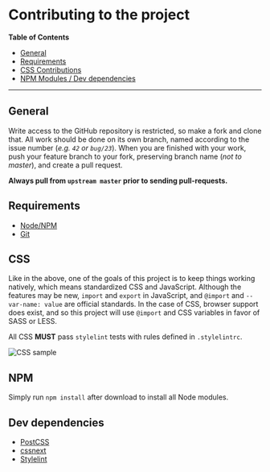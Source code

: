 # Contributing to the project
**Table of Contents**
- [General](#general)
- [Requirements](#requirements)
- [CSS Contributions](#css)
- [NPM Modules / Dev dependencies](#dev-dependencies)

- - -

## General
Write access to the GitHub repository is restricted, so make a fork and clone
that. All work should be done on its own branch, named according to the issue
number (*e.g. `42` or `bug/23`*). When you are finished with your work, push
your feature branch to your fork, preserving branch name (*not to master*), and
create a pull request.

**Always pull from `upstream master` prior to sending pull-requests.**

## Requirements
- [Node/NPM](https://nodejs.org/en/)
- [Git](https://www.git-scm.com/download/)

## CSS
Like in the above, one of the goals of this project is to keep things working
natively, which means standardized CSS and JavaScript. Although the features may
be new, `import` and `export` in JavaScript, and `@import` and `--var-name: value`
are official standards. In the case of CSS, browser support does exist, and so
this project will use `@import` and CSS variables in favor of SASS or LESS.

All CSS **MUST** pass `stylelint` tests with rules defined in `.stylelintrc`.

![CSS sample](https://i.imgur.com/j4sC5qv.png)

## NPM
Simply run `npm install` after download to install all Node modules.

## Dev dependencies
- [PostCSS](https://www.npmjs.com/package/postcss)
- [cssnext](http://cssnext.io/)
- [Stylelint](https://github.com/stylelint/stylelint)
